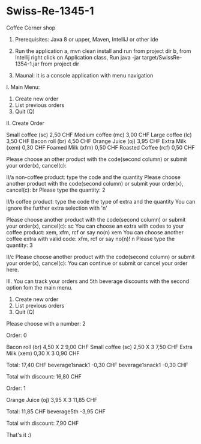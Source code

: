 # Swiss-Re-1345-1
Coffee Corner shop

1. Prerequisites:
Java 8 or upper, Maven, IntelliJ or other ide

2. Run the application
a, mvn clean install and run from project dir
b, from Intellij right click on Application class, Run java -jar target/SwissRe-1354-1.jar from project dir

3. Maunal: it is a console application with menu navigation

I. Main Menu:

1. Create new order
2. List previous orders
3. Quit (Q)

II. Create Order

Small coffee    (sc)    2,50  CHF
Medium coffee   (mc)    3,00  CHF
Large coffee    (lc)    3,50  CHF
Bacon roll      (br)    4,50  CHF
Orange Juice    (oj)    3,95  CHF
Extra Milk      (xem)   0,30  CHF
Foamed Milk     (xfm)   0,50  CHF
Roasted Coffee  (rcf)   0,50  CHF

Please choose an other product with the code(second column) or submit your order(x), cancel(c): 

II/a non-coffee product: type the code and the quantity
Please choose another product with the code(second column) or submit your order(x), cancel(c): 
br
Please type the quantity: 
2

II/b coffee product: type the code the type of extra and the quantity
You can ignore the further extra selection with 'n' 

Please choose another product with the code(second column) or submit your order(x), cancel(c): 
sc
You can choose an extra with codes to your coffee product: xem, xfm, rcf or say no(n)
xem
You can choose another coffee extra with valid code: xfm, rcf or say no(n)!
n
Please type the quantity: 
3

II/c Please choose another product with the code(second column) or submit your order(x), cancel(c): 
You can continue or submit or cancel your order here.

III. You can track your orders and 5th beverage discounts with the second option fom the main menu.

1. Create new order
2. List previous orders
3. Quit (Q)

Please choose with a number: 
2

Order: 0

Bacon roll      (br)    4,50 X 2  9,00 CHF
Small coffee    (sc)    2,50 X 3  7,50 CHF
Extra Milk      (xem)   0,30 X 3  0,90 CHF

Total:                           17,40 CHF 
beverage1snack1                  -0,30 CHF
beverage1snack1                  -0,30 CHF

Total with discount:             16,80 CHF 

Order: 1

Orange Juice    (oj)    3,95 X 3  11,85 CHF

Total:                            11,85 CHF 
beverage5th                       -3,95 CHF

Total with discount:               7,90 CHF 

That's it :)
